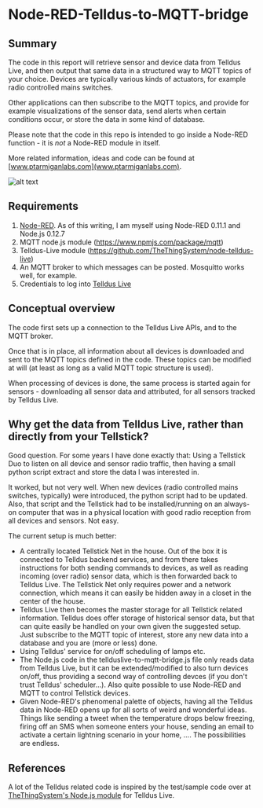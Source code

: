 # Node-RED-Telldus-to-MQTT-bridge

## Summary

The code in this report will retrieve sensor and device data from Telldus Live, and then output that same data in a structured way to MQTT topics of your choice.
Devices are typically various kinds of actuators, for example radio controlled mains switches.

Other applications can then subscribe to the MQTT topics, and provide for example visualizations of the sensor data, send alerts when certain conditions occur, or store the data in some kind of database.

Please note that the code in this repo is intended to go inside a Node-RED function - it is *not* a Node-RED module in itself.


More related information, ideas and code can be found at
[www.ptarmiganlabs.com](www.ptarmiganlabs.com).


![alt text](https://www.ptarmiganlabs.com/wp-content/uploads/2014/10/cropped-sylarna_201409291.jpg "Ptarmigan Labs")



## Requirements
1. [Node-RED](http://nodered.org/). As of this writing, I am myself using Node-RED 0.11.1 and Node.js 0.12.7
2. MQTT node.js module (https://www.npmjs.com/package/mqtt)
3. Telldus-Live module  (https://github.com/TheThingSystem/node-telldus-live)
4. An MQTT broker to which messages can be posted. Mosquitto works well, for example.
5. Credentials to log into [Telldus Live](http://live.telldus.com/)

## Conceptual overview
The code first sets up a connection to the Telldus Live APIs, and to the MQTT broker.

Once that is in place, all information about all devices is downloaded and sent to the MQTT topics defined in the code. These topics can be modified at will (at least as long as a valid MQTT topic structure is used).

When processing of devices is done, the same process is started again for sensors - downloading all sensor data and attributed, for all sensors tracked by Telldus Live.

## Why get the data from Telldus Live, rather than directly from your Tellstick?
Good question. For some years I have done exactly that: Using a Tellstick Duo to listen on all device and sensor radio traffic, then having a small python script extract and store the data I was interested in.

It worked, but not very well. When new devices (radio controlled mains switches, typically) were introduced, the python script had to be updated. Also, that script and the Tellstick had to be installed/running on an always-on computer that was in a physical location with good radio reception from all devices and sensors. Not easy.

The current setup is much better:
* A centrally located Tellstick Net in the house. Out of the box it is connected to Telldus backend services, and from there takes instructions for both sending commands to devices, as well as reading incoming (over radio) sensor data, which is then forwarded back to Telldus Live. The Tellstick Net only requires power and a network connection, which means it can easily be hidden away in a closet in the center of the house.
* Telldus Live then becomes the master storage for all Tellstick related information. Telldus does offer storage of historical sensor data, but that can quite easily be handled on your own given the suggested setup. Just subscribe to the MQTT topic of interest, store any new data into a database and you are (more or less) done.  
* Using Telldus' service for on/off scheduling of lamps etc.
* The Node.js code in the tellduslive-to-mqtt-bridge.js file only reads data from Telldus Live, but it can be extended/modified to also turn devices on/off, thus providing a second way of controlling devces (if you don't trust Telldus' scheduler...). Also quite possible to use Node-RED and MQTT to control Tellstick devices.
* Given Node-RED's phenomenal palette of objects, having all the Telldus data in Node-RED opens up for all sorts of weird and wonderful ideas. Things like sending a tweet when the temperature drops below freezing, firing off an SMS when someone enters your house, sending an email to activate a certain lightning scenario in your home, .... The possibilities are endless.


## References
A lot of the Telldus related code is inspired by the test/sample code over at [TheThingSystem's Node.js module](https://github.com/TheThingSystem/node-telldus-live) for Telldus Live.
